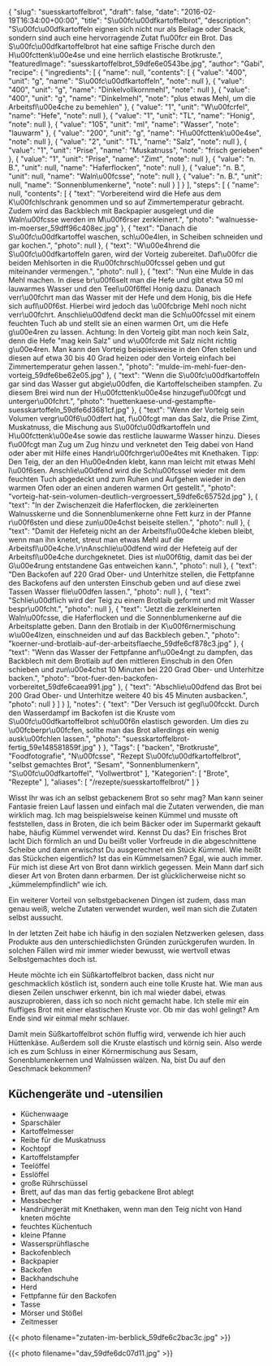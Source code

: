 {
    "slug": "suesskartoffelbrot",
    "draft": false,
    "date": "2016-02-19T16:34:00+00:00",
    "title": "S\u00fc\u00dfkartoffelbrot",
    "description": "S\u00fc\u00dfkartoffeln eignen sich nicht nur als Beilage oder Snack, sondern sind auch eine hervorragende Zutat f\u00fcr ein Brot. Das S\u00fc\u00dfkartoffelbrot hat eine saftige Frische durch den H\u00fcttenk\u00e4se und eine herrlich elastische Brotkruste.",
    "featuredImage": "suesskartoffelbrot_59dfe6e0543be.jpg",
    "author": "Gabi",
    "recipe": {
        "ingredients": [
            {
                "name": null,
                "contents": [
                    {
                        "value": "400",
                        "unit": "g",
                        "name": "S\u00fc\u00dfkartoffeln",
                        "note": null
                    },
                    {
                        "value": "400",
                        "unit": "g",
                        "name": "Dinkelvollkornmehl",
                        "note": null
                    },
                    {
                        "value": "400",
                        "unit": "g",
                        "name": "Dinkelmehl",
                        "note": "plus etwas Mehl, um die Arbeitsfl\u00e4che zu bemehlen"
                    },
                    {
                        "value": "1",
                        "unit": "W\u00fcrfel",
                        "name": "Hefe",
                        "note": null
                    },
                    {
                        "value": "1",
                        "unit": "TL",
                        "name": "Honig",
                        "note": null
                    },
                    {
                        "value": "105",
                        "unit": "ml",
                        "name": "Wasser",
                        "note": "lauwarm"
                    },
                    {
                        "value": "200",
                        "unit": "g",
                        "name": "H\u00fcttenk\u00e4se",
                        "note": null
                    },
                    {
                        "value": "2",
                        "unit": "TL",
                        "name": "Salz",
                        "note": null
                    },
                    {
                        "value": "1",
                        "unit": "Prise",
                        "name": "Muskatnuss",
                        "note": "frisch gerieben"
                    },
                    {
                        "value": "1",
                        "unit": "Prise",
                        "name": "Zimt",
                        "note": null
                    },
                    {
                        "value": "n. B.",
                        "unit": null,
                        "name": "Haferflocken",
                        "note": null
                    },
                    {
                        "value": "n. B.",
                        "unit": null,
                        "name": "Waln\u00fcsse",
                        "note": null
                    },
                    {
                        "value": "n. B.",
                        "unit": null,
                        "name": "Sonnenblumenkerne",
                        "note": null
                    }
                ]
            }
        ],
        "steps": [
            {
                "name": null,
                "contents": [
                    {
                        "text": "Vorbereitend wird die Hefe aus dem K\u00fchlschrank genommen und so auf Zimmertemperatur gebracht. Zudem wird das Backblech mit Backpapier ausgelegt und die Waln\u00fcsse werden im M\u00f6rser zerkleinert.",
                        "photo": "walnuesse-im-moerser_59dff96c408ec.jpg"
                    },
                    {
                        "text": "Danach die S\u00fc\u00dfkartoffel waschen, sch\u00e4len, in Scheiben schneiden und gar kochen.",
                        "photo": null
                    },
                    {
                        "text": "W\u00e4hrend die S\u00fc\u00dfkartoffeln garen, wird der Vorteig zubereitet. Daf\u00fcr die beiden Mehlsorten in die R\u00fchrsch\u00fcssel geben und gut miteinander vermengen.",
                        "photo": null
                    },
                    {
                        "text": "Nun eine Mulde in das Mehl machen. In diese br\u00f6selt man die Hefe und gibt etwa 50 ml lauwarmes Wasser und den Teel\u00f6ffel Honig dazu. Danach verr\u00fchrt man das Wasser mit der Hefe und dem Honig, bis die Hefe sich aufl\u00f6st. Hierbei wird jedoch das \u00fcbrige Mehl noch nicht verr\u00fchrt. Anschlie\u00dfend deckt man die Sch\u00fcssel mit einem feuchten Tuch ab und stellt sie an einen warmen Ort, um die Hefe g\u00e4ren zu lassen. Achtung: In den Vorteig gibt man noch kein Salz, denn die Hefe \"mag kein Salz\" und w\u00fcrde mit Salz nicht richtig g\u00e4ren. Man kann den Vorteig beispielsweise in den Ofen stellen und diesen auf etwa 30 bis 40 Grad heizen oder den Vorteig einfach bei Zimmertemperatur gehen lassen.",
                        "photo": "mulde-im-mehl-fuer-den-vorteig_59dfe6be62e05.jpg"
                    },
                    {
                        "text": "Wenn die S\u00fc\u00dfkartoffeln gar sind das Wasser gut abgie\u00dfen, die Kartoffelscheiben stampfen. Zu diesem Brei wird nun der H\u00fcttenk\u00e4se hinzugef\u00fcgt und unterger\u00fchrt.",
                        "photo": "huettenkaese-und-gestampfte-suesskartoffeln_59dfe6d3681cf.jpg"
                    },
                    {
                        "text": "Wenn der Vorteig sein Volumen vergr\u00f6\u00dfert hat, f\u00fcgt man das Salz, die Prise Zimt, Muskatnuss, die Mischung aus S\u00fc\u00dfkartoffeln und H\u00fcttenk\u00e4se sowie das restliche lauwarme Wasser hinzu. Dieses f\u00fcgt man Zug um Zug hinzu und verknetet den Teig dabei von Hand oder aber mit Hilfe eines Handr\u00fchrger\u00e4tes mit Knethaken. Tipp: Den Teig, der an den H\u00e4nden klebt, kann man leicht mit etwas Mehl l\u00f6sen. Anschlie\u00dfend wird die Sch\u00fcssel wieder mit dem feuchten Tuch abgedeckt und zum Ruhen und Aufgehen wieder in den warmen Ofen oder an einen anderen warmen Ort gestellt.",
                        "photo": "vorteig-hat-sein-volumen-deutlich-vergroessert_59dfe6c65752d.jpg"
                    },
                    {
                        "text": "In der Zwischenzeit die Haferflocken, die zerkleinerten Walnusskerne und die Sonnenblumenkerne ohne Fett  kurz in der Pfanne r\u00f6sten und diese zun\u00e4chst beiseite stellen.",
                        "photo": null
                    },
                    {
                        "text": "Damit der Hefeteig nicht an der Arbeitsfl\u00e4che kleben bleibt, wenn man ihn knetet, streut man etwas Mehl auf die Arbeitsfl\u00e4che.\r\nAnschlie\u00dfend wird der Hefeteig auf der Arbeitsfl\u00e4che durchgeknetet. Dies ist n\u00f6tig, damit das bei der G\u00e4rung entstandene Gas entweichen kann.",
                        "photo": null
                    },
                    {
                        "text": "Den Backofen auf 220 Grad Ober- und Unterhitze stellen, die Fettpfanne des Backofens auf den untersten Einschub geben und auf diese zwei Tassen Wasser flie\u00dfen lassen.",
                        "photo": null
                    },
                    {
                        "text": "Schlie\u00dflich wird der Teig zu einem Brotlaib geformt und mit Wasser bespr\u00fcht.",
                        "photo": null
                    },
                    {
                        "text": "Jetzt die zerkleinerten Waln\u00fcsse, die Haferflocken und die Sonnenblumenkerne auf die Arbeitsplatte geben. Dann den Brotlaib in der K\u00f6rnermischung w\u00e4lzen, einschneiden und auf das Backblech geben.",
                        "photo": "koerner-und-brotlaib-auf-der-arbeitsflaeche_59dfe6cf878c3.jpg"
                    },
                    {
                        "text": "Wenn das Wasser der Fettpfanne anf\u00e4ngt zu dampfen, das Backblech mit dem Brotlaib auf den mittleren Einschub in den Ofen schieben und zun\u00e4chst 10 Minuten bei 220 Grad Ober- und Unterhitze backen.",
                        "photo": "brot-fuer-den-backofen-vorbereitet_59dfe6caea991.jpg"
                    },
                    {
                        "text": "Abschlie\u00dfend das Brot bei 200 Grad Ober- und Unterhitze weitere 40 bis 45 Minuten ausbacken.",
                        "photo": null
                    }
                ]
            }
        ],
        "notes": {
            "text": "Der Versuch ist gegl\u00fcckt. Durch den Wasserdampf im Backofen ist die Kruste vom S\u00fc\u00dfkartoffelbrot sch\u00f6n elastisch geworden. Um dies zu \u00fcberpr\u00fcfen, sollte man das Brot allerdings ein wenig ausk\u00fchlen lassen.",
            "photo": "suesskartoffelbrot-fertig_59e148581859f.jpg"
        }
    },
    "Tags": [
        "backen",
        "Brotkruste",
        "Foodfotografie",
        "N\u00fcsse",
        "Rezept S\u00fc\u00dfkartoffelbrot",
        "selbst gemachtes Brot",
        "Sesam",
        "Sonnenblumenkern",
        "S\u00fc\u00dfkartoffel",
        "Vollwertbrot"
    ],
    "Kategorien": [
        "Brote",
        "Rezepte"
    ],
    "aliases": [
        "\/rezepte\/suesskartoffelbrot\/"
    ]
}

Wisst Ihr was ich an selbst gebackenem Brot so sehr mag? Man kann seiner Fantasie freien Lauf lassen und einfach mal die Zutaten verwenden, die man wirklich mag. Ich mag beispielsweise keinen Kümmel und musste oft feststellen, dass in Broten, die ich beim Bäcker oder im Supermarkt gekauft habe, häufig Kümmel verwendet wird. Kennst Du das? Ein frisches Brot lacht Dich förmlich an und Du beißt voller Vorfreude in die abgeschnittene Scheibe und dann erwischst Du ausgerechnet ein Stück Kümmel. Wie heißt das Stückchen eigentlich? Ist das ein Kümmelsamen? Egal, wie auch immer. Für mich ist diese Art von Brot dann wirklich gegessen. Mein Mann darf sich dieser Art von Broten dann erbarmen. Der ist glücklicherweise nicht so &#8222;kümmelempfindlich&#8220; wie ich.

Ein weiterer Vorteil von selbstgebackenen Dingen ist zudem, dass man genau weiß, welche Zutaten verwendet wurden, weil man sich die Zutaten selbst aussucht.

In der letzten Zeit habe ich häufig in den sozialen Netzwerken gelesen, dass Produkte aus den unterschiedlichsten Gründen zurückgerufen wurden. In solchen Fällen wird mir immer wieder bewusst, wie wertvoll etwas Selbstgemachtes doch ist.

Heute möchte ich ein Süßkartoffelbrot backen, dass nicht nur geschmacklich köstlich ist, sondern auch eine tolle Kruste hat. Wie man aus diesen Zeilen unschwer erkennt, bin ich mal wieder dabei, etwas auszuprobieren, dass ich so noch nicht gemacht habe. Ich stelle mir ein fluffiges Brot mit einer elastischen Kruste vor. Ob mir das wohl gelingt? Am Ende sind wir einmal mehr schlauer.

Damit mein Süßkartoffelbrot schön fluffig wird, verwende ich hier auch Hüttenkäse. Außerdem soll die Kruste elastisch und körnig sein. Also werde ich es zum Schluss in einer Körnermischung aus Sesam, Sonenblumenkernen und Walnüssen wälzen. Na, bist Du auf den Geschmack bekommen?

## Küchengeräte und -utensilien

 * Küchenwaage
 * Sparschäler
 * Kartoffelmesser
 * Reibe für die Muskatnuss
 * Kochtopf
 * Kartoffelstampfer
 * Teelöffel
 * Esslöffel
 * große Rührschüssel
 * Brett, auf das man das fertig gebackene Brot ablegt
 * Messbecher
 * Handrührgerät mit Knethaken, wenn man den Teig nicht von Hand kneten möchte
 * feuchtes Küchentuch
 * kleine Pfanne
 * Wassersprühflasche
 * Backofenblech
 * Backpapier
 * Backofen
 * Backhandschuhe
 * Herd
 * Fettpfanne für den Backofen
 * Tasse
 * Mörser und Stößel
 * Zeitmesser

{{< photo filename="zutaten-im-berblick_59dfe6c2bac3c.jpg" >}}

{{< photo filename="dav_59dfe6dc07d11.jpg" >}}